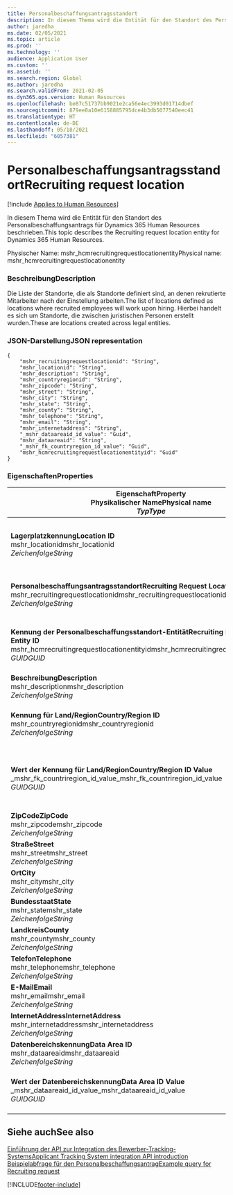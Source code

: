 ```yaml
---
title: Personalbeschaffungsantragsstandort
description: In diesem Thema wird die Entität für den Standort des Personalbeschaffungsantrags für Dynamics 365 Human Resources beschrieben.
author: jaredha
ms.date: 02/05/2021
ms.topic: article
ms.prod: ''
ms.technology: ''
audience: Application User
ms.custom: ''
ms.assetid: ''
ms.search.region: Global
ms.author: jaredha
ms.search.validFrom: 2021-02-05
ms.dyn365.ops.version: Human Resources
ms.openlocfilehash: be87c51737bb9021e2ca56e4ec3993d01714dbef
ms.sourcegitcommit: 879ee8a10e6158885795dce4b3db5077540eec41
ms.translationtype: HT
ms.contentlocale: de-DE
ms.lasthandoff: 05/18/2021
ms.locfileid: "6057381"
---
```

# <a name="recruiting-request-location"></a><span data-ttu-id="522cf-103">Personalbeschaffungsantragsstandort</span><span class="sxs-lookup"><span data-stu-id="522cf-103">Recruiting request location</span></span>

[!include [Applies to Human Resources](../includes/applies-to-hr.md)]

<span data-ttu-id="522cf-104">In diesem Thema wird die Entität für den Standort des Personalbeschaffungsantrags für Dynamics 365 Human Resources beschrieben.</span><span class="sxs-lookup"><span data-stu-id="522cf-104">This topic describes the Recruiting request location entity for Dynamics 365 Human Resources.</span></span>

<span data-ttu-id="522cf-105">Physischer Name: mshr_hcmrecruitingrequestlocationentity</span><span class="sxs-lookup"><span data-stu-id="522cf-105">Physical name: mshr_hcmrecruitingrequestlocationentity</span></span>

### <a name="description"></a><span data-ttu-id="522cf-106">Beschreibung</span><span class="sxs-lookup"><span data-stu-id="522cf-106">Description</span></span>

<span data-ttu-id="522cf-107">Die Liste der Standorte, die als Standorte definiert sind, an denen rekrutierte Mitarbeiter nach der Einstellung arbeiten.</span><span class="sxs-lookup"><span data-stu-id="522cf-107">The list of locations defined as locations where recruited employees will work upon hiring.</span></span> <span data-ttu-id="522cf-108">Hierbei handelt es sich um Standorte, die zwischen juristischen Personen erstellt wurden.</span><span class="sxs-lookup"><span data-stu-id="522cf-108">These are locations created across legal entities.</span></span>

### <a name="json-representation"></a><span data-ttu-id="522cf-109">JSON-Darstellung</span><span class="sxs-lookup"><span data-stu-id="522cf-109">JSON representation</span></span>

```
{
    "mshr_recruitingrequestlocationid": "String",
    "mshr_locationid": "String",
    "mshr_description": "String",
    "mshr_countryregionid": "String",
    "mshr_zipcode": "String",
    "mshr_street": "String",
    "mshr_city": "String",
    "mshr_state": "String",
    "mshr_county": "String",
    "mshr_telephone": "String",
    "mshr_email": "String",
    "mshr_internetaddress": "String",
    "_mshr_dataareaid_id_value": "Guid",
    "mshr_dataareaid": "String",
    "_mshr_fk_countryregion_id_value": "Guid",
    "mshr_hcmrecruitingrequestlocationentityid": "Guid"
}
```

### <a name="properties"></a><span data-ttu-id="522cf-110">Eigenschaften</span><span class="sxs-lookup"><span data-stu-id="522cf-110">Properties</span></span>

| <span data-ttu-id="522cf-111">Eigenschaft</span><span class="sxs-lookup"><span data-stu-id="522cf-111">Property</span></span><br><span data-ttu-id="522cf-112">**Physikalischer Name**</span><span class="sxs-lookup"><span data-stu-id="522cf-112">**Physical name**</span></span><br><span data-ttu-id="522cf-113">**_Typ_**</span><span class="sxs-lookup"><span data-stu-id="522cf-113">**_Type_**</span></span> | <span data-ttu-id="522cf-114">Verwenden</span><span class="sxs-lookup"><span data-stu-id="522cf-114">Use</span></span> | <span data-ttu-id="522cf-115">Beschreibung</span><span class="sxs-lookup"><span data-stu-id="522cf-115">Description</span></span> |
| --- | --- | --- |
| <span data-ttu-id="522cf-116">**Lagerplatzkennung**</span><span class="sxs-lookup"><span data-stu-id="522cf-116">**Location ID**</span></span><br><span data-ttu-id="522cf-117">mshr_locationid</span><span class="sxs-lookup"><span data-stu-id="522cf-117">mshr_locationid</span></span><br><span data-ttu-id="522cf-118">*Zeichenfolge*</span><span class="sxs-lookup"><span data-stu-id="522cf-118">*String*</span></span> | <span data-ttu-id="522cf-119">Einmal schreiben</span><span class="sxs-lookup"><span data-stu-id="522cf-119">Write-once</span></span><br><span data-ttu-id="522cf-120">Erforderlich</span><span class="sxs-lookup"><span data-stu-id="522cf-120">Required</span></span> | <span data-ttu-id="522cf-121">Der vom System generierte, vom Benutzer lesbare eindeutige Bezeichner für den Standort der Personalbeschaffung.</span><span class="sxs-lookup"><span data-stu-id="522cf-121">The system-generated, user-readable identifier for the recruiting location.</span></span> |
| <span data-ttu-id="522cf-122">**Personalbeschaffungsantragsstandort**</span><span class="sxs-lookup"><span data-stu-id="522cf-122">**Recruiting Request Location**</span></span><br><span data-ttu-id="522cf-123">mshr_recruitingrequestlocationid</span><span class="sxs-lookup"><span data-stu-id="522cf-123">mshr_recruitingrequestlocationid</span></span><br><span data-ttu-id="522cf-124">*Zeichenfolge*</span><span class="sxs-lookup"><span data-stu-id="522cf-124">*String*</span></span> | <span data-ttu-id="522cf-125">Einmal schreiben</span><span class="sxs-lookup"><span data-stu-id="522cf-125">Write-once</span></span><br><span data-ttu-id="522cf-126">Erforderlich</span><span class="sxs-lookup"><span data-stu-id="522cf-126">Required</span></span> | <span data-ttu-id="522cf-127">Benutzerdefinierter eindeutiger Bezeichner für den Standort der Personalbeschaffung.</span><span class="sxs-lookup"><span data-stu-id="522cf-127">User-defined unique identifier for the recruiting location.</span></span> |
| <span data-ttu-id="522cf-128">**Kennung der Personalbeschaffungsstandort-Entität**</span><span class="sxs-lookup"><span data-stu-id="522cf-128">**Recruiting Request Location Entity ID**</span></span><br><span data-ttu-id="522cf-129">mshr_hcmrecruitingrequestlocationentityid</span><span class="sxs-lookup"><span data-stu-id="522cf-129">mshr_hcmrecruitingrequestlocationentityid</span></span><br><span data-ttu-id="522cf-130">*GUID*</span><span class="sxs-lookup"><span data-stu-id="522cf-130">*GUID*</span></span> | <span data-ttu-id="522cf-131">Schreibgeschützt</span><span class="sxs-lookup"><span data-stu-id="522cf-131">Read-only</span></span><br><span data-ttu-id="522cf-132">Erforderlich</span><span class="sxs-lookup"><span data-stu-id="522cf-132">Required</span></span> | <span data-ttu-id="522cf-133">Vom System generierter eindeutiger Bezeichner für den Datensatz des Standorts des Personalbeschaffungsantrags.</span><span class="sxs-lookup"><span data-stu-id="522cf-133">System-generated unique identifier for the recruiting request location record.</span></span> |
| <span data-ttu-id="522cf-134">**Beschreibung**</span><span class="sxs-lookup"><span data-stu-id="522cf-134">**Description**</span></span><br><span data-ttu-id="522cf-135">mshr_description</span><span class="sxs-lookup"><span data-stu-id="522cf-135">mshr_description</span></span><br><span data-ttu-id="522cf-136">*Zeichenfolge*</span><span class="sxs-lookup"><span data-stu-id="522cf-136">*String*</span></span> | <span data-ttu-id="522cf-137">Lesen/Schreiben</span><span class="sxs-lookup"><span data-stu-id="522cf-137">Read/write</span></span><br><span data-ttu-id="522cf-138">Erforderlich</span><span class="sxs-lookup"><span data-stu-id="522cf-138">Required</span></span> | <span data-ttu-id="522cf-139">Beschreibung des Standorts.</span><span class="sxs-lookup"><span data-stu-id="522cf-139">Description of the location.</span></span> |
| <span data-ttu-id="522cf-140">**Kennung für Land/Region**</span><span class="sxs-lookup"><span data-stu-id="522cf-140">**Country/Region ID**</span></span><br><span data-ttu-id="522cf-141">mshr_countryregionid</span><span class="sxs-lookup"><span data-stu-id="522cf-141">mshr_countryregionid</span></span><br><span data-ttu-id="522cf-142">*Zeichenfolge*</span><span class="sxs-lookup"><span data-stu-id="522cf-142">*String*</span></span> | <span data-ttu-id="522cf-143">Schreibgeschützt</span><span class="sxs-lookup"><span data-stu-id="522cf-143">Read-only</span></span><br><span data-ttu-id="522cf-144">Optional</span><span class="sxs-lookup"><span data-stu-id="522cf-144">Optional</span></span> | <span data-ttu-id="522cf-145">Gibt das Land oder die Region an, in dem der Kandidat die Staatsbürgerschaft besitzt.</span><span class="sxs-lookup"><span data-stu-id="522cf-145">Specifies the country or region where the candidate has citizenship.</span></span> |
| <span data-ttu-id="522cf-146">**Wert der Kennung für Land/Region**</span><span class="sxs-lookup"><span data-stu-id="522cf-146">**Country/Region ID Value**</span></span><br><span data-ttu-id="522cf-147">_mshr_fk_countriregion_id_value</span><span class="sxs-lookup"><span data-stu-id="522cf-147">_mshr_fk_countriregion_id_value</span></span><br><span data-ttu-id="522cf-148">*GUID*</span><span class="sxs-lookup"><span data-stu-id="522cf-148">*GUID*</span></span> | <span data-ttu-id="522cf-149">Schreibgeschützt</span><span class="sxs-lookup"><span data-stu-id="522cf-149">Read-only</span></span><br><span data-ttu-id="522cf-150">Optional</span><span class="sxs-lookup"><span data-stu-id="522cf-150">Optional</span></span><br><span data-ttu-id="522cf-151">Fremdschlüssel: mshr_logisticaddresscountryregionentityid von mshr_logisticsaddresscountryregionentity</span><span class="sxs-lookup"><span data-stu-id="522cf-151">Foreign key: mshr_logisticaddresscountryregionentityid of mshr_logisticsaddresscountryregionentity</span></span> | <span data-ttu-id="522cf-152">Vom System generierter eindeutiger Bezeichner des Landes/der Region der Adresse.</span><span class="sxs-lookup"><span data-stu-id="522cf-152">System-generated unique identifier of the country/region of the address.</span></span> |
| <span data-ttu-id="522cf-153">**ZipCode**</span><span class="sxs-lookup"><span data-stu-id="522cf-153">**ZipCode**</span></span><br><span data-ttu-id="522cf-154">mshr_zipcode</span><span class="sxs-lookup"><span data-stu-id="522cf-154">mshr_zipcode</span></span><br><span data-ttu-id="522cf-155">*Zeichenfolge*</span><span class="sxs-lookup"><span data-stu-id="522cf-155">*String*</span></span> | <span data-ttu-id="522cf-156">Schreibgeschützt</span><span class="sxs-lookup"><span data-stu-id="522cf-156">Read-only</span></span><br><span data-ttu-id="522cf-157">Optional</span><span class="sxs-lookup"><span data-stu-id="522cf-157">Optional</span></span> | <span data-ttu-id="522cf-158">Postleitzahl.</span><span class="sxs-lookup"><span data-stu-id="522cf-158">Zip/postal code.</span></span> |
| <span data-ttu-id="522cf-159">**Straße**</span><span class="sxs-lookup"><span data-stu-id="522cf-159">**Street**</span></span><br><span data-ttu-id="522cf-160">mshr_street</span><span class="sxs-lookup"><span data-stu-id="522cf-160">mshr_street</span></span><br><span data-ttu-id="522cf-161">*Zeichenfolge*</span><span class="sxs-lookup"><span data-stu-id="522cf-161">*String*</span></span> | <span data-ttu-id="522cf-162">Schreibgeschützt</span><span class="sxs-lookup"><span data-stu-id="522cf-162">Read-only</span></span><br><span data-ttu-id="522cf-163">Optional</span><span class="sxs-lookup"><span data-stu-id="522cf-163">Optional</span></span> | <span data-ttu-id="522cf-164">Straßenadresse.</span><span class="sxs-lookup"><span data-stu-id="522cf-164">Street address.</span></span> |
| <span data-ttu-id="522cf-165">**Ort**</span><span class="sxs-lookup"><span data-stu-id="522cf-165">**City**</span></span><br><span data-ttu-id="522cf-166">mshr_city</span><span class="sxs-lookup"><span data-stu-id="522cf-166">mshr_city</span></span><br><span data-ttu-id="522cf-167">*Zeichenfolge*</span><span class="sxs-lookup"><span data-stu-id="522cf-167">*String*</span></span> | <span data-ttu-id="522cf-168">Schreibgeschützt</span><span class="sxs-lookup"><span data-stu-id="522cf-168">Read-only</span></span><br><span data-ttu-id="522cf-169">Optional</span><span class="sxs-lookup"><span data-stu-id="522cf-169">Optional</span></span> | <span data-ttu-id="522cf-170">Ort.</span><span class="sxs-lookup"><span data-stu-id="522cf-170">City.</span></span> |
| <span data-ttu-id="522cf-171">**Bundesstaat**</span><span class="sxs-lookup"><span data-stu-id="522cf-171">**State**</span></span><br><span data-ttu-id="522cf-172">mshr_state</span><span class="sxs-lookup"><span data-stu-id="522cf-172">mshr_state</span></span><br><span data-ttu-id="522cf-173">*Zeichenfolge*</span><span class="sxs-lookup"><span data-stu-id="522cf-173">*String*</span></span> | <span data-ttu-id="522cf-174">Schreibgeschützt</span><span class="sxs-lookup"><span data-stu-id="522cf-174">Read-only</span></span><br><span data-ttu-id="522cf-175">Optional</span><span class="sxs-lookup"><span data-stu-id="522cf-175">Optional</span></span> | <span data-ttu-id="522cf-176">Bundesland/Kanton.</span><span class="sxs-lookup"><span data-stu-id="522cf-176">State or province.</span></span> |
| <span data-ttu-id="522cf-177">**Landkreis**</span><span class="sxs-lookup"><span data-stu-id="522cf-177">**County**</span></span><br><span data-ttu-id="522cf-178">mshr_county</span><span class="sxs-lookup"><span data-stu-id="522cf-178">mshr_county</span></span><br><span data-ttu-id="522cf-179">*Zeichenfolge*</span><span class="sxs-lookup"><span data-stu-id="522cf-179">*String*</span></span> | <span data-ttu-id="522cf-180">Schreibgeschützt</span><span class="sxs-lookup"><span data-stu-id="522cf-180">Read-only</span></span><br><span data-ttu-id="522cf-181">Optional</span><span class="sxs-lookup"><span data-stu-id="522cf-181">Optional</span></span> | <span data-ttu-id="522cf-182">Landkreis.</span><span class="sxs-lookup"><span data-stu-id="522cf-182">County.</span></span> |
| <span data-ttu-id="522cf-183">**Telefon**</span><span class="sxs-lookup"><span data-stu-id="522cf-183">**Telephone**</span></span><br><span data-ttu-id="522cf-184">mshr_telephone</span><span class="sxs-lookup"><span data-stu-id="522cf-184">mshr_telephone</span></span><br><span data-ttu-id="522cf-185">*Zeichenfolge*</span><span class="sxs-lookup"><span data-stu-id="522cf-185">*String*</span></span> | <span data-ttu-id="522cf-186">Lesen/Schreiben</span><span class="sxs-lookup"><span data-stu-id="522cf-186">Read/write</span></span><br><span data-ttu-id="522cf-187">Optional</span><span class="sxs-lookup"><span data-stu-id="522cf-187">Optional</span></span> | <span data-ttu-id="522cf-188">Telefonnummer für den Standort.</span><span class="sxs-lookup"><span data-stu-id="522cf-188">Telephone number for the location.</span></span> |
| <span data-ttu-id="522cf-189">**E-Mail**</span><span class="sxs-lookup"><span data-stu-id="522cf-189">**Email**</span></span><br><span data-ttu-id="522cf-190">mshr_email</span><span class="sxs-lookup"><span data-stu-id="522cf-190">mshr_email</span></span><br><span data-ttu-id="522cf-191">*Zeichenfolge*</span><span class="sxs-lookup"><span data-stu-id="522cf-191">*String*</span></span> | <span data-ttu-id="522cf-192">Lesen/Schreiben</span><span class="sxs-lookup"><span data-stu-id="522cf-192">Read/write</span></span><br><span data-ttu-id="522cf-193">Optional</span><span class="sxs-lookup"><span data-stu-id="522cf-193">Optional</span></span> | <span data-ttu-id="522cf-194">E-Mail-Adresse.</span><span class="sxs-lookup"><span data-stu-id="522cf-194">Email address.</span></span> |
| <span data-ttu-id="522cf-195">**InternetAddress**</span><span class="sxs-lookup"><span data-stu-id="522cf-195">**InternetAddress**</span></span><br><span data-ttu-id="522cf-196">mshr_internetaddress</span><span class="sxs-lookup"><span data-stu-id="522cf-196">mshr_internetaddress</span></span><br><span data-ttu-id="522cf-197">*Zeichenfolge*</span><span class="sxs-lookup"><span data-stu-id="522cf-197">*String*</span></span> | <span data-ttu-id="522cf-198">Lesen/Schreiben</span><span class="sxs-lookup"><span data-stu-id="522cf-198">Read/write</span></span><br><span data-ttu-id="522cf-199">Optional</span><span class="sxs-lookup"><span data-stu-id="522cf-199">Optional</span></span> | <span data-ttu-id="522cf-200">URL für die Standortwebsite.</span><span class="sxs-lookup"><span data-stu-id="522cf-200">URL for the location website.</span></span> |
| <span data-ttu-id="522cf-201">**Datenbereichskennung**</span><span class="sxs-lookup"><span data-stu-id="522cf-201">**Data Area ID**</span></span><br><span data-ttu-id="522cf-202">mshr_dataareaid</span><span class="sxs-lookup"><span data-stu-id="522cf-202">mshr_dataareaid</span></span><br><span data-ttu-id="522cf-203">*Zeichenfolge*</span><span class="sxs-lookup"><span data-stu-id="522cf-203">*String*</span></span> | <span data-ttu-id="522cf-204">Lesen/Schreiben</span><span class="sxs-lookup"><span data-stu-id="522cf-204">Read/write</span></span><br><span data-ttu-id="522cf-205">Optional</span><span class="sxs-lookup"><span data-stu-id="522cf-205">Optional</span></span> | <span data-ttu-id="522cf-206">Gibt die juristische Person (Firma) an.</span><span class="sxs-lookup"><span data-stu-id="522cf-206">Specifies the legal entity (company).</span></span> |
| <span data-ttu-id="522cf-207">**Wert der Datenbereichskennung**</span><span class="sxs-lookup"><span data-stu-id="522cf-207">**Data Area ID Value**</span></span><br><span data-ttu-id="522cf-208">_mshr_dataareaid_id_value</span><span class="sxs-lookup"><span data-stu-id="522cf-208">_mshr_dataareaid_id_value</span></span><br><span data-ttu-id="522cf-209">*GUID*</span><span class="sxs-lookup"><span data-stu-id="522cf-209">*GUID*</span></span> | <span data-ttu-id="522cf-210">Schreibgeschützt</span><span class="sxs-lookup"><span data-stu-id="522cf-210">Read-only</span></span><br><span data-ttu-id="522cf-211">Optional</span><span class="sxs-lookup"><span data-stu-id="522cf-211">Optional</span></span><br><span data-ttu-id="522cf-212">Fremdschlüssel: cdm_companyid der Entität cdm_company</span><span class="sxs-lookup"><span data-stu-id="522cf-212">Foreign key: cdm_companyid of cdm_company entity</span></span> | <span data-ttu-id="522cf-213">Vom System generierter GUID-Wert, der die juristische Person (Firma) identifiziert.</span><span class="sxs-lookup"><span data-stu-id="522cf-213">System-generated GUID value identifying the legal entity (company).</span></span> |

## <a name="see-also"></a><span data-ttu-id="522cf-214">Siehe auch</span><span class="sxs-lookup"><span data-stu-id="522cf-214">See also</span></span>

[<span data-ttu-id="522cf-215">Einführung der API zur Integration des Bewerber-Tracking-Systems</span><span class="sxs-lookup"><span data-stu-id="522cf-215">Applicant Tracking System integration API introduction</span></span>](hr-admin-integration-ats-api-introduction.md)<br>
[<span data-ttu-id="522cf-216">Beispielabfrage für den Personalbeschaffungsantrag</span><span class="sxs-lookup"><span data-stu-id="522cf-216">Example query for Recruiting request</span></span>](hr-admin-integration-ats-api-recruiting-request-example-query.md)



[!INCLUDE[footer-include](../includes/footer-banner.md)]